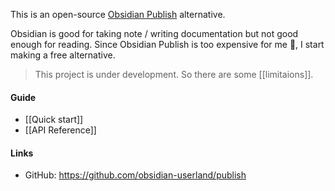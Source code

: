This is an open-source [Obsidian Publish](https://publish.obsidian.md/) alternative. 

Obsidian is good for taking note / writing documentation but not good enough for reading. Since Obsidian Publish is too expensive for me 🤔, I start making a free alternative.

> This project is under development. So there are some [[limitaions]].

#### Guide

- [[Quick start]]
- [[API Reference]]

#### Links

- GitHub: https://github.com/obsidian-userland/publish
